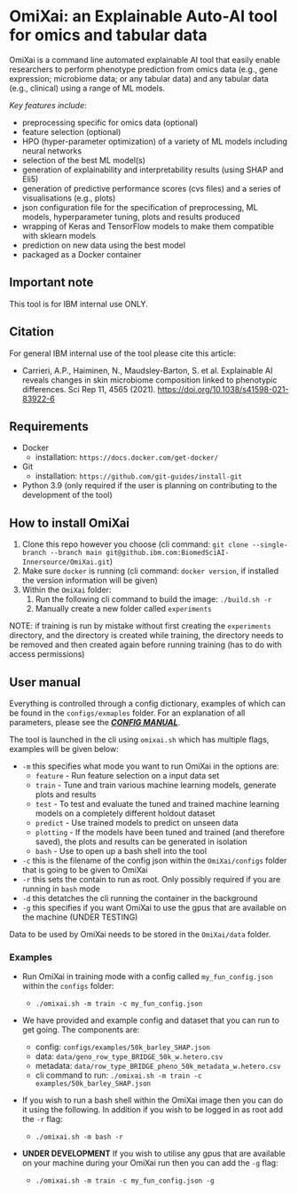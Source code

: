 <!--
 Copyright 2024 IBM Corp.
 
 Licensed under the Apache License, Version 2.0 (the "License");
 you may not use this file except in compliance with the License.
 You may obtain a copy of the License at
 
     http://www.apache.org/licenses/LICENSE-2.0
 
 Unless required by applicable law or agreed to in writing, software
 distributed under the License is distributed on an "AS IS" BASIS,
 WITHOUT WARRANTIES OR CONDITIONS OF ANY KIND, either express or implied.
 See the License for the specific language governing permissions and
 limitations under the License.
-->

# OmiXai: an Explainable Auto-AI tool for omics and tabular data

OmiXai is a command line automated explainable AI tool that easily enable researchers to perform phenotype prediction from omics data (e.g., gene expression; microbiome data; or any tabular data) and any tabular data (e.g., clinical) using a range of ML models.

*Key features include*:

* preprocessing specific for omics data (optional)
* feature selection (optional)
* HPO (hyper-parameter optimization) of a variety of ML models including neural networks
* selection of the best ML model(s)
* generation of explainability and interpretability results (using SHAP and Eli5)
* generation of predictive performance scores (cvs files) and a series of visualisations (e.g., plots)
* json configuration file for the specification of preprocessing, ML models, hyperparameter tuning, plots and results produced
* wrapping of Keras and TensorFlow models to make them compatible with sklearn models
* prediction on new data using the best model
* packaged as a Docker container

## Important note

This tool is for IBM internal use ONLY.

## Citation

For general IBM internal use of the tool please cite this article:

* Carrieri, A.P., Haiminen, N., Maudsley-Barton, S. et al. Explainable AI reveals changes in skin microbiome composition linked to phenotypic differences. Sci Rep 11, 4565 (2021). <https://doi.org/10.1038/s41598-021-83922-6>

## Requirements

* Docker
  * installation: `https://docs.docker.com/get-docker/`
* Git
  * installation: `https://github.com/git-guides/install-git`
* Python 3.9 (only required if the user is planning on contributing to the development of the tool)

## How to install OmiXai

 1. Clone this repo however you choose (cli command: `git clone --single-branch --branch main git@github.ibm.com:BiomedSciAI-Innersource/OmiXai.git`)
 2. Make sure `docker` is running (cli command: `docker version`, if installed the version information will be given)
 3. Within the `OmiXai` folder:
       1. Run the following cli command to build the image: `./build.sh -r`
       2. Manually create a new folder called `experiments`

NOTE: if training is run by mistake without first creating the `experiments` directory, and the directory is created while training, the directory needs to be removed and then created again before running training (has to do with access permissions)

## User manual

Everything is controlled through a config dictionary, examples of which can be found in the `configs/exmaples` folder. For an explanation of all parameters, please see the [***CONFIG MANUAL***](https://github.ibm.com/BiomedSciAI-Innersource/OmiXai/blob/main/configs/CONFIG_MANUAL.md).

The tool is launched in the cli using `omixai.sh` which has multiple flags, examples will be given below:

* `-m` this specifies what mode you want to run OmiXai in the options are:
  * `feature` - Run feature selection on a input data set
  * `train` - Tune and train various machine learning models, generate plots and results
  * `test` - To test and evaluate the tuned and trained machine learning models on a completely different holdout dataset
  * `predict` - Use trained models to predict on unseen data
  * `plotting` - If the models have been tuned and trained (and therefore saved), the plots and results can be generated in isolation
  * `bash` - Use to open up a bash shell into the tool
* `-c` this is the filename of the config json within the `OmiXai/configs` folder that is going to be given to OmiXai
* `-r` this sets the contain to run as root. Only possibly required if you are running in `bash` mode
* `-d` this detatches the cli running the container in the background
* `-g` this specifies if you want OmiXai to use the gpus that are available on the machine (UNDER TESTING)

Data to be used by OmiXai needs to be stored in the `OmiXai/data` folder.

### Examples

* Run OmiXai in training mode with a config called `my_fun_config.json` within the `configs` folder:
  * `./omixai.sh -m train -c my_fun_config.json`

* We have provided and example config and dataset that you can run to get going. The components are:
  * config: `configs/examples/50k_barley_SHAP.json`
  * data: `data/geno_row_type_BRIDGE_50k_w.hetero.csv`
  * metadata: `data/row_type_BRIDGE_pheno_50k_metadata_w.hetero.csv`
  * cli command to run: `./omixai.sh -m train -c examples/50k_barley_SHAP.json`

* If you wish to run a bash shell within the OmiXai image then you can do it using the following. In addition if you wish to be logged in as root add the `-r` flag:
  * `./omixai.sh -m bash -r`

* **UNDER DEVELOPMENT** If you wish to utilise any gpus that are available on your machine during your OmiXai run then you can add the `-g` flag:
  * `./omixai.sh -m train -c my_fun_config.json -g`
